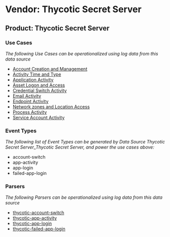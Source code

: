 Vendor: Thycotic Secret Server
==============================
Product: Thycotic Secret Server
-------------------------------

### Use Cases

_The following Use Cases can be operationalized using log data from this data source_

* [Account Creation and Management](../UseCases/usecase_account_creation_and_management.md)
* [Activity Time  and Type](../UseCases/usecase_activity_time__and_type.md)
* [Application Activity](../UseCases/usecase_application_activity.md)
* [Asset Logon and Access](../UseCases/usecase_asset_logon_and_access.md)
* [Credential Switch Activity](../UseCases/usecase_credential_switch_activity.md)
* [Email Activity](../UseCases/usecase_email_activity.md)
* [Endpoint Activity](../UseCases/usecase_endpoint_activity.md)
* [Network zones and Location Access](../UseCases/usecase_network_zones_and_location_access.md)
* [Process Activity](../UseCases/usecase_process_activity.md)
* [Service Account Activity](../UseCases/usecase_service_account_activity.md)


### Event Types

_The following list of Event Types can be generated by Data Source Thycotic Secret Server_Thycotic Secret Server, and power the use cases above:_

- account-switch
- app-activity
- app-login
- failed-app-login


### Parsers

_The following Parsers can be operationalized using log data from this data source_

* [thycotic-account-switch](../Parsers/parserContent_thycotic-account-switch.md)
* [thycotic-app-activity](../Parsers/parserContent_thycotic-app-activity.md)
* [thycotic-app-login](../Parsers/parserContent_thycotic-app-login.md)
* [thycotic-failed-app-login](../Parsers/parserContent_thycotic-failed-app-login.md)
